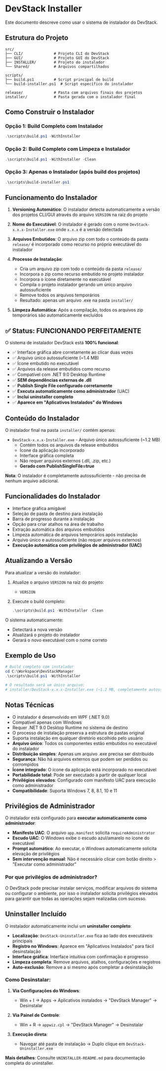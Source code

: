 # DevStack Installer

Este documento descreve como usar o sistema de instalador do DevStack.

## Estrutura do Projeto

```text
src/
├── CLI/              # Projeto CLI do DevStack
├── GUI/              # Projeto GUI do DevStack  
├── INSTALLER/        # Projeto do instalador
└── Shared/           # Arquivos compartilhados

scripts/
├── build.ps1         # Script principal de build
└── build-installer.ps1  # Script específico do instalador

release/              # Pasta com arquivos finais dos projetos
installer/            # Pasta gerada com o instalador final
```

## Como Construir o Instalador

### Opção 1: Build Completo com Instalador

```powershell
.\scripts\build.ps1 -WithInstaller
```

### Opção 2: Build Completo com Limpeza e Instalador

```powershell
.\scripts\build.ps1 -WithInstaller -Clean
```

### Opção 3: Apenas o Instalador (após build dos projetos)

```powershell
.\scripts\build-installer.ps1
```

## Funcionamento do Instalador

1. **Versioning Automático**: O instalador detecta automaticamente a versão dos projetos CLI/GUI através do arquivo `VERSION` na raiz do projeto

2. **Nome do Executável**: O instalador é gerado com o nome `DevStack-x.x.x-Installer.exe` onde `x.x.x` é a versão detectada

3. **Arquivos Embutidos**: O arquivo zip com todo o conteúdo da pasta `release/` é incorporado como recurso no próprio executável do instalador

4. **Processo de Instalação**:
   - Cria um arquivo zip com todo o conteúdo da pasta `release/`
   - Incorpora o zip como recurso embutido no projeto instalador
   - Incorpora o ícone diretamente no executável
   - Compila o projeto instalador gerando um único arquivo autossuficiente
   - Remove todos os arquivos temporários
   - Resultado: apenas um arquivo .exe na pasta `installer/`

5. **Limpeza Automática**: Após a compilação, todos os arquivos zip temporários são automaticamente excluídos

## ✅ Status: FUNCIONANDO PERFEITAMENTE

O sistema de instalador DevStack está **100% funcional**:

- ✅ Interface gráfica abre corretamente ao clicar duas vezes
- ✅ Arquivo único autossuficiente (~1.4 MB)
- ✅ Ícone embutido no executável
- ✅ Arquivos da release embutidos como recurso
- ✅ Compatível com .NET 9.0 Desktop Runtime
- ✅ **SEM dependências externas de .dll**
- ✅ **Publish Single File configurado corretamente**
- ✅ **Executa automaticamente como administrador** (UAC)
- ✅ **Inclui uninstaller completo**
- ✅ **Aparece em "Aplicativos Instalados" do Windows**

## Conteúdo do Instalador

O instalador final na pasta `installer/` contém apenas:

- `DevStack-x.x.x-Installer.exe` - Arquivo único autossuficiente (~1.2 MB)
  - Contém todos os arquivos da release embutidos
  - Ícone da aplicação incorporado
  - Interface gráfica completa
  - Não requer arquivos externos (.dll, .zip, etc.)
  - **Gerado com PublishSingleFile=true**

**Nota**: O instalador é completamente autossuficiente - não precisa de nenhum arquivo adicional.

## Funcionalidades do Instalador

- Interface gráfica amigável
- Seleção de pasta de destino para instalação
- Barra de progresso durante a instalação
- Opção para criar atalhos na área de trabalho
- Extração automática dos arquivos embutidos
- Limpeza automática de arquivos temporários após instalação
- Arquivo único e autossuficiente (não requer arquivos externos)
- **Execução automática com privilégios de administrador (UAC)**

## Atualizando a Versão

Para atualizar a versão do instalador:

1. Atualize o arquivo `VERSION` na raiz do projeto:
   - `VERSION`

2. Execute o build completo:

   ```powershell
   .\scripts\build.ps1 -WithInstaller -Clean
   ```

O sistema automaticamente:

- Detectará a nova versão
- Atualizará o projeto do instalador
- Gerará o novo executável com o nome correto

## Exemplo de Uso

```powershell
# Build completo com instalador
cd C:\Workspace\DevStackManager
.\scripts\build.ps1 -WithInstaller

# O resultado será um único arquivo:
# installer/DevStack-x.x.x-Installer.exe (~1.2 MB, completamente autossuficiente)
```

## Notas Técnicas

- O instalador é desenvolvido em WPF (.NET 9.0)
- Compatível apenas com Windows
- Requer .NET 9.0 Desktop Runtime no sistema de destino
- O processo de instalação preserva a estrutura de pastas original
- Suporta instalação em qualquer diretório escolhido pelo usuário
- **Arquivo único**: Todos os componentes estão embutidos no executável do instalador
- **Distribuição simples**: Apenas um arquivo .exe precisa ser distribuído
- **Segurança**: Não há arquivos externos que podem ser perdidos ou corrompidos
- **Ícone integrado**: O ícone da aplicação está incorporado no executável
- **Portabilidade total**: Pode ser executado a partir de qualquer local
- **Privilégios elevados**: Configurado com manifesto UAC para execução como administrador
- **Compatibilidade**: Suporta Windows 7, 8, 8.1, 10 e 11

## Privilégios de Administrador

O instalador está configurado para **executar automaticamente como administrador**:

- **Manifesto UAC**: O arquivo `app.manifest` solicita `requireAdministrator`
- **Escudo UAC**: O Windows exibe o escudo azul/amarelo no ícone do executável
- **Prompt automático**: Ao executar, o Windows automaticamente solicita elevação de privilégios
- **Sem intervenção manual**: Não é necessário clicar com botão direito > "Executar como administrador"

### Por que privilégios de administrador?

O DevStack pode precisar instalar serviços, modificar arquivos do sistema ou configurar o ambiente, por isso o instalador solicita privilégios elevados para garantir que todas as operações sejam realizadas com sucesso.

## Uninstaller Incluído

O instalador automaticamente inclui um **uninstaller completo**:

- **Localização**: `DevStack-Uninstaller.exe` fica ao lado dos executáveis principais
- **Registro no Windows**: Aparece em "Aplicativos Instalados" para fácil desinstalação
- **Interface gráfica**: Interface intuitiva com confirmação e progresso
- **Limpeza completa**: Remove arquivos, atalhos, configurações e registros
- **Auto-exclusão**: Remove a si mesmo após completar a desinstalação

### Como Desinstalar:

1. **Via Configurações do Windows**:
   - Win + I → Apps → Aplicativos instalados → "DevStack Manager" → Desinstalar

2. **Via Painel de Controle**:
   - Win + R → `appwiz.cpl` → "DevStack Manager" → Desinstalar

3. **Execução direta**:
   - Navegar até pasta de instalação → Duplo clique em `DevStack-Uninstaller.exe`

**Mais detalhes**: Consulte `UNINSTALLER-README.md` para documentação completa do uninstaller.
